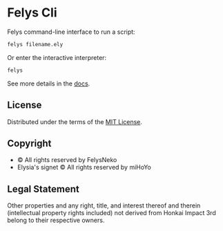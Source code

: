 # Felys Cli

Felys command-line interface to run a script:

```sh
felys filename.ely
```

Or enter the interactive interpreter:

```sh
felys
```

See more details in the [docs](https://felys.dev/guide/install.html#command-line-interface).

## License

Distributed under the terms of the [MIT License](https://github.com/felys-lang/felys-cli/blob/main/LICENSE).

## Copyright

- © All rights reserved by FelysNeko
- Elysia's signet © All rights reserved by miHoYo

## Legal Statement

Other properties and any right, title, and interest thereof and therein (intellectual property rights included) not derived from Honkai Impact 3rd belong to their respective owners.
